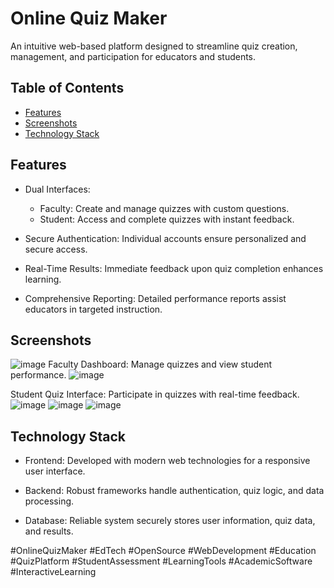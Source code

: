 # Online Quiz Maker

An intuitive web-based platform designed to streamline quiz creation, management, and participation for educators and students.

## Table of Contents

- [Features](#features)
- [Screenshots](#screenshots)
- [Technology Stack](#technology-stack)


## Features

- Dual Interfaces:
  - Faculty: Create and manage quizzes with custom questions.
  - Student: Access and complete quizzes with instant feedback.

-   Secure Authentication:   Individual accounts ensure personalized and secure access.

-   Real-Time Results:   Immediate feedback upon quiz completion enhances learning.

-   Comprehensive Reporting:   Detailed performance reports assist educators in targeted instruction.

## Screenshots
![image](https://github.com/user-attachments/assets/840aaad2-ade3-485f-a7f2-93c91b84a21d)
 Faculty Dashboard: Manage quizzes and view student performance. 
![image](https://github.com/user-attachments/assets/acad037f-bd11-4a0d-a7bd-d597da542283)



 Student Quiz Interface: Participate in quizzes with real-time feedback. 
![image](https://github.com/user-attachments/assets/edb79d82-8c4f-411b-9a11-bdae03c08787)
![image](https://github.com/user-attachments/assets/2a7ba522-eaec-4456-bee2-7817b69f5a80)
![image](https://github.com/user-attachments/assets/c8f8467f-3f60-4c55-adc7-89730d97468a)


## Technology Stack

-   Frontend:   Developed with modern web technologies for a responsive user interface.

-   Backend:   Robust frameworks handle authentication, quiz logic, and data processing.

-   Database:   Reliable system securely stores user information, quiz data, and results.



#OnlineQuizMaker #EdTech #OpenSource #WebDevelopment #Education #QuizPlatform #StudentAssessment #LearningTools #AcademicSoftware #InteractiveLearning

